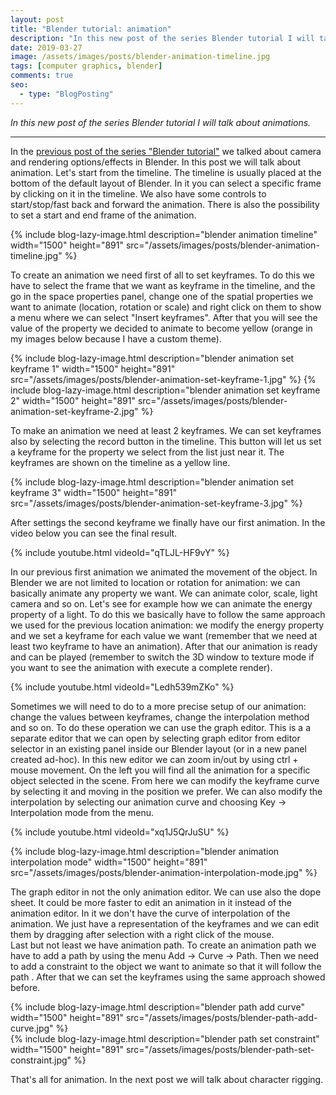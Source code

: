 ```yaml
---
layout: post
title: "Blender tutorial: animation"
description: "In this new post of the series Blender tutorial I will talk about animations."
date: 2019-03-27
image: /assets/images/posts/blender-animation-timeline.jpg
tags: [computer graphics, blender]
comments: true
seo:
  - type: "BlogPosting"
---
```


*In this new post of the series Blender tutorial I will talk about animations.*

---

In the [previous post of the series "Blender tutorial"](/2019/03/26/blender-tutorial-12-camera-rendering.html) we talked about camera and rendering options/effects in Blender. In this post we will talk about animation. Let's start from the timeline.
The timeline is usually placed at the bottom of the default layout of Blender. In it you can select a specific frame 
by clicking on it in the timeline. We also have some controls to start/stop/fast back and forward the animation. 
There is also the possibility to set a start and end frame of the animation.

{% include blog-lazy-image.html description="blender animation timeline" width="1500" height="891" src="/assets/images/posts/blender-animation-timeline.jpg" %}

To create an animation we need first of all to set keyframes. To do this we have to select the frame that we want as 
keyframe in the timeline, and the go in the space properties panel, change one of the spatial properties we want to 
animate (location, rotation or scale) and right click on them to show a menu where we can select "Insert keyframes". 
After that you will see the value of the property we decided to animate to become yellow (orange in my images below 
because I have a custom theme).

{% include blog-lazy-image.html description="blender animation set keyframe 1" width="1500" height="891" src="/assets/images/posts/blender-animation-set-keyframe-1.jpg" %}
{% include blog-lazy-image.html description="blender animation set keyframe 2" width="1500" height="891" src="/assets/images/posts/blender-animation-set-keyframe-2.jpg" %}

To make an animation we need at least 2 keyframes. We can set keyframes also by selecting the record button in the 
timeline. This button will let us set a keyframe for the property we select from the list just near it. The keyframes
 are shown on the timeline as a yellow line. 

{% include blog-lazy-image.html description="blender animation set keyframe 3" width="1500" height="891" src="/assets/images/posts/blender-animation-set-keyframe-3.jpg" %}

After settings the second keyframe we finally have our first animation. In the video below you can see the final result.

{% include youtube.html videoId="qTLJL-HF9vY" %}

In our previous first animation we animated the movement of the object. In Blender we are not limited to location or 
rotation for animation: we can basically animate any property we want. We can animate color, scale, light
 camera and so on. Let's see for example how we can animate the energy property of a light. To do this we basically 
 have to follow the same approach we used for the previous location animation: we modify the energy property and we 
 set a keyframe for each value we want (remember that we need at least two keyframe to have an animation). After that 
 our animation is ready and can be played (remember to switch the 3D window to texture mode if you want to see the 
 animation with execute a complete render).
 
{% include youtube.html videoId="Ledh539mZKo" %}
 
Sometimes we will need to do to a more precise setup of our animation: change the values between keyframes, change 
the interpolation method and so on. To do these operation we can use the graph editor. This is a a separate editor 
that we can open by selecting graph editor from editor selector in an existing panel inside our Blender layout (or in
 a new panel created ad-hoc). In this new editor we can zoom in/out by using ctrl + mouse movement. On the left you 
 will find all the animation for a specific object selected in the scene. From here we can modify the keyframe curve 
 by selecting it and moving in the position we prefer. We can also modify the interpolation by selecting our 
 animation curve and choosing Key -> Interpolation mode from the menu.
 
 {% include youtube.html videoId="xq1J5QrJuSU" %}
 
 {% include blog-lazy-image.html description="blender animation interpolation mode" width="1500" height="891" src="/assets/images/posts/blender-animation-interpolation-mode.jpg" %}

The graph editor in not the only animation editor. We can use also the dope sheet. It could be more faster to edit an
 animation in it instead of the animation editor. In it we don't have the curve of interpolation of the animation. We
  just have a representation of the keyframes and we can edit them by dragging after selection with a right click of 
  the mouse.  
  Last but not least we have animation path. To create an animation path we have to add a path by using the menu Add 
  -> Curve -> Path. Then we need to add a constraint to the object we want to animate so that it will follow the path
  . After that we can set the keyframes using the same approach  showed before.
  
 {% include blog-lazy-image.html description="blender path add curve" width="1500" height="891" src="/assets/images/posts/blender-path-add-curve.jpg" %}  
 {% include blog-lazy-image.html description="blender path set constraint" width="1500" height="891" src="/assets/images/posts/blender-path-set-constraint.jpg" %}  
  
That's all for animation. In the next post we will talk about character rigging.
